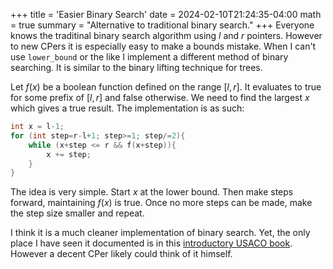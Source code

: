 +++
title = 'Easier Binary Search'
date = 2024-02-10T21:24:35-04:00
math = true
summary = "Alternative to traditional binary search."
+++
Everyone knows the traditinal binary search algorithm using $l$ and $r$ pointers. However to new CPers it is especially easy to make a bounds mistake. When I can't use `lower_bound` or the like I implement a different method of binary searching. It is similar to the binary lifting technique for trees.

Let $f(x)$ be a boolean function defined on the range $[l, r]$. It evaluates to $\text{true}$ for some prefix of $[l, r]$ and $\text{false}$ otherwise. We need to find the largest $x$ which gives a $\text{true}$ result. The implementation is as such:
```cpp
int x = l-1;
for (int step=r-l+1; step>=1; step/=2){
	while (x+step <= r && f(x+step)){
		x += step;
	}
}
```
The idea is very simple. Start $x$ at the lower bound. Then make steps forward, maintaining $f(x)$ is $\text{true}$. Once no more steps can be made, make the step size smaller and repeat.

I think it is a much cleaner implementation of binary search. Yet, the only place I have seen it documented is in this [introductory USACO book](https://darrenyao.com/usacobook/cpp.pdf). However a decent CPer likely could think of it himself.
